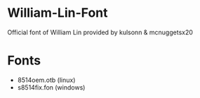 # William-Lin-Font
Official font of William Lin provided by kulsonn &amp; mcnuggetsx20
# Fonts
* 8514oem.otb (linux)
* s8514fix.fon (windows)
